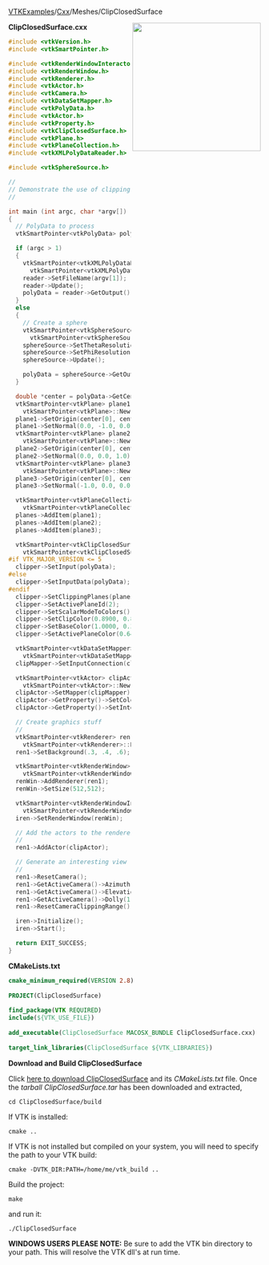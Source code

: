 [VTKExamples](/home/)/[Cxx](/Cxx)/Meshes/ClipClosedSurface

<img align="right" src="https://github.com/lorensen/VTKExamples/blob/gh-pages/Testing/Baseline/Meshes/TestClipClosedSurface.png?raw=true" width="256" />

**ClipClosedSurface.cxx**
```c++
#include <vtkVersion.h>
#include <vtkSmartPointer.h>

#include <vtkRenderWindowInteractor.h>
#include <vtkRenderWindow.h>
#include <vtkRenderer.h>
#include <vtkActor.h>
#include <vtkCamera.h>
#include <vtkDataSetMapper.h>
#include <vtkPolyData.h>
#include <vtkActor.h>
#include <vtkProperty.h>
#include <vtkClipClosedSurface.h>
#include <vtkPlane.h>
#include <vtkPlaneCollection.h>
#include <vtkXMLPolyDataReader.h>

#include <vtkSphereSource.h>

//
// Demonstrate the use of clipping of polygonal data
//

int main (int argc, char *argv[])
{
  // PolyData to process
  vtkSmartPointer<vtkPolyData> polyData;

  if (argc > 1)
  {
    vtkSmartPointer<vtkXMLPolyDataReader> reader =
      vtkSmartPointer<vtkXMLPolyDataReader>::New();
    reader->SetFileName(argv[1]);
    reader->Update();
    polyData = reader->GetOutput();
  }
  else
  {
    // Create a sphere
    vtkSmartPointer<vtkSphereSource> sphereSource =
      vtkSmartPointer<vtkSphereSource>::New();
    sphereSource->SetThetaResolution(20);
    sphereSource->SetPhiResolution(11);
    sphereSource->Update();

    polyData = sphereSource->GetOutput();
  }

  double *center = polyData->GetCenter();
  vtkSmartPointer<vtkPlane> plane1 =
    vtkSmartPointer<vtkPlane>::New();
  plane1->SetOrigin(center[0], center[1], center[2]);
  plane1->SetNormal(0.0, -1.0, 0.0);
  vtkSmartPointer<vtkPlane> plane2 =
    vtkSmartPointer<vtkPlane>::New();
  plane2->SetOrigin(center[0], center[1], center[2]);
  plane2->SetNormal(0.0, 0.0, 1.0);
  vtkSmartPointer<vtkPlane> plane3 =
    vtkSmartPointer<vtkPlane>::New();
  plane3->SetOrigin(center[0], center[1], center[2]);
  plane3->SetNormal(-1.0, 0.0, 0.0);

  vtkSmartPointer<vtkPlaneCollection> planes =
    vtkSmartPointer<vtkPlaneCollection>::New();
  planes->AddItem(plane1);
  planes->AddItem(plane2);
  planes->AddItem(plane3);

  vtkSmartPointer<vtkClipClosedSurface> clipper =
    vtkSmartPointer<vtkClipClosedSurface>::New();
#if VTK_MAJOR_VERSION <= 5
  clipper->SetInput(polyData);
#else
  clipper->SetInputData(polyData);
#endif
  clipper->SetClippingPlanes(planes);
  clipper->SetActivePlaneId(2);
  clipper->SetScalarModeToColors();
  clipper->SetClipColor(0.8900, 0.8100, 0.3400); // banana
  clipper->SetBaseColor(1.0000, 0.3882, 0.2784); // tomato
  clipper->SetActivePlaneColor(0.6400, 0.5800, 0.5000); // beige

  vtkSmartPointer<vtkDataSetMapper> clipMapper =
    vtkSmartPointer<vtkDataSetMapper>::New();
  clipMapper->SetInputConnection(clipper->GetOutputPort());

  vtkSmartPointer<vtkActor> clipActor =
    vtkSmartPointer<vtkActor>::New();
  clipActor->SetMapper(clipMapper);
  clipActor->GetProperty()->SetColor(1.0000,0.3882,0.2784);
  clipActor->GetProperty()->SetInterpolationToFlat();

  // Create graphics stuff
  //
  vtkSmartPointer<vtkRenderer> ren1 =
    vtkSmartPointer<vtkRenderer>::New();
  ren1->SetBackground(.3, .4, .6);

  vtkSmartPointer<vtkRenderWindow> renWin =
    vtkSmartPointer<vtkRenderWindow>::New();
  renWin->AddRenderer(ren1);
  renWin->SetSize(512,512);

  vtkSmartPointer<vtkRenderWindowInteractor> iren =
    vtkSmartPointer<vtkRenderWindowInteractor>::New();
  iren->SetRenderWindow(renWin);

  // Add the actors to the renderer, set the background and size
  //
  ren1->AddActor(clipActor);

  // Generate an interesting view
  //
  ren1->ResetCamera();
  ren1->GetActiveCamera()->Azimuth(120);
  ren1->GetActiveCamera()->Elevation(30);
  ren1->GetActiveCamera()->Dolly(1.0);
  ren1->ResetCameraClippingRange();

  iren->Initialize();
  iren->Start();

  return EXIT_SUCCESS;
}
```
**CMakeLists.txt**
```cmake
cmake_minimum_required(VERSION 2.8)
 
PROJECT(ClipClosedSurface)
 
find_package(VTK REQUIRED)
include(${VTK_USE_FILE})
 
add_executable(ClipClosedSurface MACOSX_BUNDLE ClipClosedSurface.cxx)
 
target_link_libraries(ClipClosedSurface ${VTK_LIBRARIES})
```

**Download and Build ClipClosedSurface**

Click [here to download ClipClosedSurface](https://github.com/lorensen/VTKWikiExamplesTarballs/raw/master/ClipClosedSurface.tar) and its *CMakeLists.txt* file.
Once the *tarball ClipClosedSurface.tar* has been downloaded and extracted,
```
cd ClipClosedSurface/build 
```
If VTK is installed:
```
cmake ..
```
If VTK is not installed but compiled on your system, you will need to specify the path to your VTK build:
```
cmake -DVTK_DIR:PATH=/home/me/vtk_build ..
```
Build the project:
```
make
```
and run it:
```
./ClipClosedSurface
```
**WINDOWS USERS PLEASE NOTE:** Be sure to add the VTK bin directory to your path. This will resolve the VTK dll's at run time.

